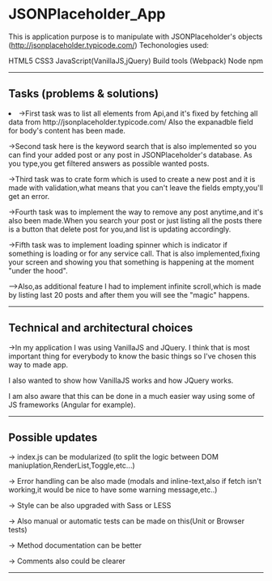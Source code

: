 # JSONPlaceholder_App

This is application purpose is to manipulate with JSONPlaceholder's objects (http://jsonplaceholder.typicode.com/)
Techonologies used:

HTML5
CSS3
JavaScript(VanillaJS,jQuery)
Build tools (Webpack)
Node
npm
___________________________________________________________________________


<h2>Tasks (problems & solutions)</h2>


<li>->First task was to list all elements from Api,and it's fixed by fetching all data from http://jsonplaceholder.typicode.com/
Also the expanadble field for body's content has been made.</li>

->Second task here is the keyword search that is also implemented so you can find your added post or any post in JSONPlaceholder's database.
As you type,you get filtered answers as possible wanted posts.

->Third task was to crate form which is used to create a new post and it is made with validation,what means that you can't leave the fields empty,you'll get an error.

->Fourth task was to implement the way to remove any post anytime,and it's also been made.When you search your post or just listing all the posts there is a button that delete post for you,and list is updating accordingly.

->Fifth task was to implement loading spinner which is indicator if something is loading or for any service call. That is also implemented,fixing your screen and showing you that something is happening at the moment "under the hood".

-->Also,as additional feature I had to implement infinite scroll,which is made by listing last 20 posts and after them you will see the "magic" happens.

___________________________________________________________________________

<h2>Technical and architectural choices</h2>

->In my application I was using VanillaJS and JQuery. I think that is most important thing for everybody to know the basic things so I've chosen this way to made app.

I also wanted to show how VanillaJS works and how JQuery works.

I am also aware that this can be done in a much easier way using some of JS frameworks (Angular for example).

___________________________________________________________________________


<h2>Possible updates</h2>

-> index.js can be modularized (to split the logic between DOM maniuplation,RenderList,Toggle,etc...)

-> Error handling can be also made (modals and inline-text,also if fetch isn't working,it would be nice to have some warning message,etc..)

-> Style can be also upgraded with Sass or LESS

-> Also manual or automatic tests can be made on this(Unit or Browser tests)

-> Method documentation can be better

-> Comments also could be clearer
___________________________________________________________________________








